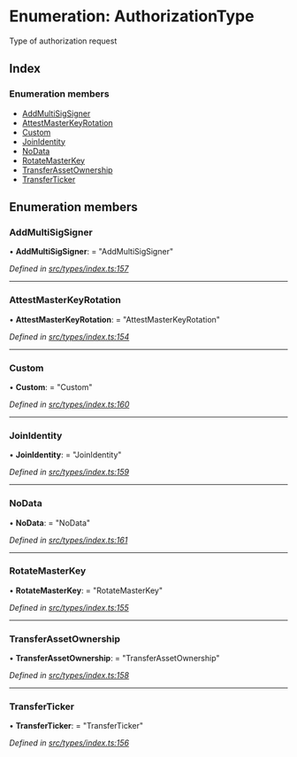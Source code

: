 # Enumeration: AuthorizationType

Type of authorization request

## Index

### Enumeration members

* [AddMultiSigSigner](authorizationtype.md#addmultisigsigner)
* [AttestMasterKeyRotation](authorizationtype.md#attestmasterkeyrotation)
* [Custom](authorizationtype.md#custom)
* [JoinIdentity](authorizationtype.md#joinidentity)
* [NoData](authorizationtype.md#nodata)
* [RotateMasterKey](authorizationtype.md#rotatemasterkey)
* [TransferAssetOwnership](authorizationtype.md#transferassetownership)
* [TransferTicker](authorizationtype.md#transferticker)

## Enumeration members

###  AddMultiSigSigner

• **AddMultiSigSigner**: = "AddMultiSigSigner"

*Defined in [src/types/index.ts:157](https://github.com/PolymathNetwork/polymesh-sdk/blob/15b0e6c/src/types/index.ts#L157)*

___

###  AttestMasterKeyRotation

• **AttestMasterKeyRotation**: = "AttestMasterKeyRotation"

*Defined in [src/types/index.ts:154](https://github.com/PolymathNetwork/polymesh-sdk/blob/15b0e6c/src/types/index.ts#L154)*

___

###  Custom

• **Custom**: = "Custom"

*Defined in [src/types/index.ts:160](https://github.com/PolymathNetwork/polymesh-sdk/blob/15b0e6c/src/types/index.ts#L160)*

___

###  JoinIdentity

• **JoinIdentity**: = "JoinIdentity"

*Defined in [src/types/index.ts:159](https://github.com/PolymathNetwork/polymesh-sdk/blob/15b0e6c/src/types/index.ts#L159)*

___

###  NoData

• **NoData**: = "NoData"

*Defined in [src/types/index.ts:161](https://github.com/PolymathNetwork/polymesh-sdk/blob/15b0e6c/src/types/index.ts#L161)*

___

###  RotateMasterKey

• **RotateMasterKey**: = "RotateMasterKey"

*Defined in [src/types/index.ts:155](https://github.com/PolymathNetwork/polymesh-sdk/blob/15b0e6c/src/types/index.ts#L155)*

___

###  TransferAssetOwnership

• **TransferAssetOwnership**: = "TransferAssetOwnership"

*Defined in [src/types/index.ts:158](https://github.com/PolymathNetwork/polymesh-sdk/blob/15b0e6c/src/types/index.ts#L158)*

___

###  TransferTicker

• **TransferTicker**: = "TransferTicker"

*Defined in [src/types/index.ts:156](https://github.com/PolymathNetwork/polymesh-sdk/blob/15b0e6c/src/types/index.ts#L156)*
